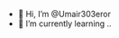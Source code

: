- 👋 Hi, I’m @Umair303eror
- 🌱 I’m currently learning ..

<!---
Umair303eror/Umair303eror is a ✨ special ✨ repository because its `README.md` (this file) appears on your GitHub profile.
You can click the Preview link to take a look at your changes.
--->
